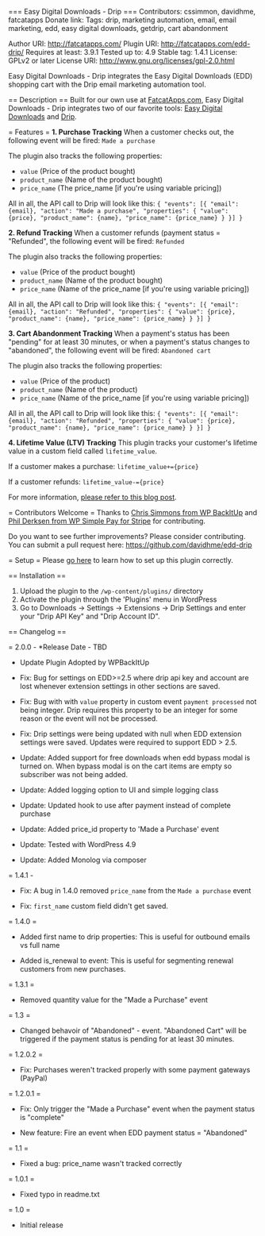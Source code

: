 === Easy Digital Downloads - Drip ===
Contributors: cssimmon, davidhme, fatcatapps
Donate link: 
Tags: drip, marketing automation, email, email marketing, edd, easy digital downloads, getdrip, cart abandonment

Author URI: http://fatcatapps.com/
Plugin URI: http://fatcatapps.com/edd-drip/
Requires at least: 3.9.1
Tested up to: 4.9
Stable tag: 1.4.1
License: GPLv2 or later
License URI: http://www.gnu.org/licenses/gpl-2.0.html

Easy Digital Downloads - Drip integrates the Easy Digital Downloads (EDD) shopping cart with the Drip email marketing automation tool.

== Description ==
Built  for our own use at [FatcatApps.com](http://fatcatapps.com/), Easy Digital Downloads - Drip integrates two of our favorite tools: [Easy Digital Downloads](https://easydigitaldownloads.com/) and [Drip](https://www.getdrip.com/).

= Features =
**1. Purchase Tracking**
When a customer checks out, the following event will be fired:
`Made a purchase`

The plugin also tracks the following properties:

* `value` (Price of the product bought)
* `product_name` (Name of the product bought)
* `price_name` (The price_name [if you're using variable pricing])

All in all, the API call to Drip will look like this:
`{ "events": [{ "email": {email}, "action": "Made a purchase", "properties": { "value": {price}, "product_name": {name}, "price_name": {price_name} } }] }`

**2. Refund Tracking**
When a customer refunds (payment status = "Refunded", the following event will be fired:
`Refunded`

The plugin also tracks the following properties:

* `value` (Price of the product bought)
* `product_name` (Name of the product bought)
* `price_name` (Name of the price_name [if you're using variable pricing])

All in all, the API call to Drip will look like this:
`{ "events": [{ "email": {email}, "action": "Refunded", "properties": { "value": {price}, "product_name": {name}, "price_name": {price_name} } }] }`

**3. Cart Abandonment Tracking**
When a payment's status has been "pending" for at least 30 minutes, or when a payment's status changes to "abandoned", the following event will be fired:
`Abandoned cart`

The plugin also tracks the following properties:

* `value` (Price of the product)
* `product_name` (Name of the product)
* `price_name` (Name of the price_name [if you're using variable pricing])

All in all, the API call to Drip will look like this:
`{ "events": [{ "email": {email}, "action": "Refunded", "properties": { "value": {price}, "product_name": {name}, "price_name": {price_name} } }] }`

**4. Lifetime Value (LTV) Tracking**
This plugin tracks your customer's lifetime value in a custom field called `lifetime_value`.

If a customer makes a purchase:
`lifetime_value+={price}`

If a customer refunds:
`lifetime_value-={price}`


For more information, [please refer to this blog post](http://fatcatapps.com/edd-drip/).

= Contributors Welcome =
Thanks to [Chris Simmons from WP BackItUp](https://www.wpbackitup.com/) and [Phil Derksen from WP Simple Pay for Stripe](https://wpsimplepay.com/) for contributing.

Do you want to see further improvements? Please consider contributing. You can submit a pull request here: https://github.com/davidhme/edd-drip

= Setup =
Please [go here](http://fatcatapps.com/edd-drip/#setup) to learn how to set up this plugin correctly.

== Installation ==

1. Upload the plugin to the `/wp-content/plugins/` directory
2. Activate the plugin through the 'Plugins' menu in WordPress
3. Go to Downloads -> Settings -> Extensions -> Drip Settings and enter your "Drip API Key" and "Drip Account ID".

== Changelog ==

= 2.0.0 -
*Release Date -  TBD

* Update Plugin Adopted by WPBackItUp

* Fix: Bug for settings on EDD>=2.5 where drip api key and account are lost whenever extension settings in other sections are saved.

* Fix: Bug with with `value` property in custom event `payment processed` not being integer.  Drip requires this property to be an integer for some reason or the event will not be processed.

* Fix: Drip settings were being updated with null when EDD extension settings were saved.  Updates were required to support EDD > 2.5.

* Update: Added support for free downloads when edd bypass modal is turned on. When bypass modal is on the cart items are empty so subscriber was not being added.

* Update: Added logging option to UI and simple logging class

* Update: Updated hook to use after payment instead of complete purchase

* Update: Added price_id property to 'Made a Purchase' event

* Update: Tested with WordPress 4.9

* Update: Added Monolog via composer

= 1.4.1 -

* Fix: A bug in 1.4.0 removed `price_name` from the `Made a purchase` event

* Fix: `first_name` custom field didn't get saved.

= 1.4.0 = 

* Added first name to drip properties: This is useful for outbound emails vs full name

* Added is_renewal to event: This is useful for segmenting renewal customers from new purchases.


= 1.3.1 =

* Removed quantity value for the "Made a Purchase" event

= 1.3 =

* Changed behavoir of "Abandoned" - event. "Abandoned Cart" will be triggered if the payment status is pending for at least 30 minutes.


= 1.2.0.2 =

* Fix: Purchases weren't tracked properly with some payment gateways (PayPal)

= 1.2.0.1 =

* Fix: Only trigger the "Made a Purchase" event when the payment status is "complete"

* New feature: Fire an event when EDD payment status = "Abandoned"


= 1.1 =

* Fixed a bug: price_name wasn't tracked correctly


= 1.0.1 =

* Fixed typo in readme.txt


= 1.0 =

* Initial release

